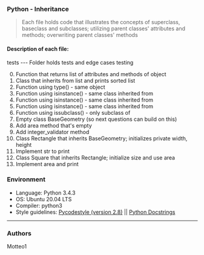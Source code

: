 ### Python - Inheritance
> Each file holds code that illustrates the concepts of superclass, baseclass and subclasses; utilizing parent classes' attributes and methods; overwriting parent classes' methods

#### Description of each file:
tests --- Folder holds tests and edge cases testing

0. Function that returns list of attributes and methods of object
1. Class that inherits from list and prints sorted list
2. Function using type() - same object
3. Function using isinstance() - same class inherited from
3. Function using isinstance() - same class inherited from
3. Function using isinstance() - same class inherited from
4. Function using issubclass() - only subclass of
5. Empty class BaseGeometry (so next questions can build on this)
6. Add area method that's empty
7. Add integer_validator method
8. Class Rectangle that inherits BaseGeometry; initializes private width, height
9. Implement str to print
10. Class Square that inherits Rectangle; initialize size and use area
11. Implement area and print

### Environment
* Language: Python 3.4.3
* OS: Ubuntu 20.04 LTS
* Compiler: python3
* Style guidelines: [Pycodestyle (version 2.8)](https://pypi.org/project/pycodestyle/) || [Python Docstrings](http://sphinxcontrib-napoleon.readthedocs.io/en/latest/example_google.html)

***
### Authors
Motteo1
